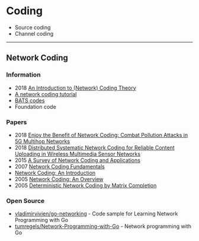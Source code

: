 # Coding

- Source coding
- Channel coding


---
## Network Coding

### Information
- 2018 [An Introduction to (Network) Coding Theory](http://user.math.uzh.ch/trautmann/Coding_Introduction.pdf)
- [A network coding tutorial](http://users.cms.caltech.edu/~schulman/Courses/0506cs286/T.Ho.CMI.1.pdf)
- [BATS codes](https://datatracker.ietf.org/meeting/102/materials/slides-102-nwcrg-01-yeung-bats-00.pdf)
- Foundation code


### Papers
- 2018 [Enjoy the Benefit of Network Coding: Combat Pollution Attacks in 5G Multihop Networks](http://downloads.hindawi.com/journals/wcmc/2018/3473910.pdf)
- 2018 [Distributed Systematic Network Coding for Reliable Content Uploading in Wireless Multimedia Sensor Networks](http://iotlab.skku.edu/publications/international-journal/DSNC-Sensors-2018.pdf)
- 2015 [A Survey of Network Coding and Applications](https://digitalscholarship.unlv.edu/cgi/viewcontent.cgi?article=3506&context=thesesdissertations)
- 2007 [Network Coding Fundamentals](http://plan9.bell-labs.co/who/emina/papers/NCF.pdf)
- [Network Coding: An Introduction](http://citeseerx.ist.psu.edu/viewdoc/download?doi=10.1.1.422.5525&rep=rep1&type=pdf)
- 2005 [Network Coding: An Overview](http://wiiau4.free.fr/pdf/Network%20Coding%20-%20An%20Overview.pdf)
- 2005 [Deterministic Network Coding by Matrix Completion](https://dspace.mit.edu/bitstream/handle/1721.1/34107/67616867-MIT.pdf)


### Open Source
- [vladimirvivien/go-networking](https://github.com/vladimirvivien/go-networking) - Code sample for Learning Network Programming with Go
- [tumregels/Network-Programming-with-Go](https://github.com/tumregels/Network-Programming-with-Go) - Network programming with Go


